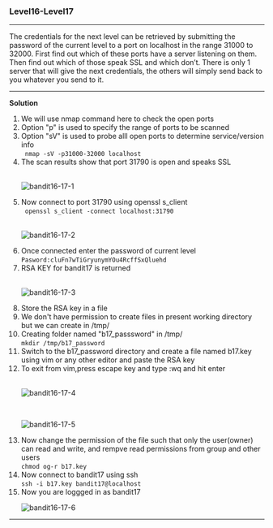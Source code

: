 ### Level16-Level17

<hr/>
The credentials for the next level can be retrieved by submitting the password of the current level to a port on localhost in the range 31000 to 32000. First find out which of these ports have a server listening on them. Then find out which of those speak SSL and which don’t. There is only 1 server that will give the next credentials, the others will simply send back to you whatever you send to it.
<hr/>

<b>Solution</b><br/>

<p>
<ol>

<li>We will use nmap command here to check the open ports</li>
<li>Option "p" is used to specify the range of ports to be scanned</li>
<li>Option "sV" is used to probe alll open ports to determine service/version info<br/>
<code> nmap -sV -p31000-32000 localhost </code></li>
<li>The scan results show that port 31790 is open and speaks SSL</li>
<br/>

![bandit16-17-1](https://user-images.githubusercontent.com/88927842/182002219-f6f92185-8854-44df-a0be-8a65cef1a0f3.png)

<li>Now connect to port 31790 using openssl s_client<br/>
<code> openssl s_client -connect localhost:31790 </code></li>
<br/>

![bandit16-17-2](https://user-images.githubusercontent.com/88927842/182002221-c3997e43-1b7b-4199-bb8b-f1d85528d08a.png)

<li>Once connected enter the password of current level<br/>
<code>Pasword:cluFn7wTiGryunymYOu4RcffSxQluehd</code>
</li>
<li>RSA KEY for bandit17 is returned</li>
<br/>

![bandit16-17-3](https://user-images.githubusercontent.com/88927842/182002224-88467026-22b8-48c6-b07f-3e4caa7a079e.png)

<li>Store the RSA key in a file</li>
<li>We don't have permission to create files in present working directory but we can create in /tmp/</li>
<li>Creating folder named "b17_passsword" in /tmp/<br/>
<code>mkdir /tmp/b17_password</code>
</li>
<li>Switch to the b17_password directory and create a file named b17.key using vim or any other editor and paste the RSA key</li>
<li>To exit from vim,press escape key and type :wq and hit enter</li>
<br/>

![bandit16-17-4](https://user-images.githubusercontent.com/88927842/182002226-87665531-d7fb-4c2e-a964-42157beaad17.png)

<br/>

![bandit16-17-5](https://user-images.githubusercontent.com/88927842/182002228-9718de38-0267-46ff-a70d-616b3cac1471.png)


<li>Now change the permission of the file such that only the user(owner) can read and write, and rempve read permissions from group and other users<br/>
<code>chmod og-r b17.key</code></li>

<li>Now connect to bandit17 using ssh<br/>
<code>ssh -i b17.key bandit17@localhost</code>
</li>

<li>Now you are loggged in as bandit17</li>

![bandit16-17-6](https://user-images.githubusercontent.com/88927842/182002232-63bc815d-0db4-4c50-a8ca-26ea5536206d.png)



</ol>
</p>
<hr/>
